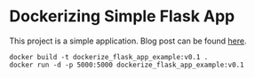 # Dockerizing Simple Flask App

This project is a simple application. Blog post can be found [here](http://bit.ly/2jACRpJ).

```
docker build -t dockerize_flask_app_example:v0.1 . 
docker run -d -p 5000:5000 dockerize_flask_app_example:v0.1
```
